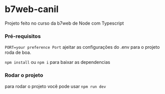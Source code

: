 # b7web-canil

Projeto feito no curso da b7web de Node com Typescript

### Pré-requisitos

`PORT=your preference Port` ajeitar as configurações do .env para o projeto roda de boa.

`npm install` ou `npm i` para baixar as dependencias

### Rodar o projeto

para rodar o projeto você pode usar `npm run dev`
